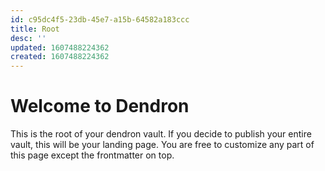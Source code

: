 ```yaml
---
id: c95dc4f5-23db-45e7-a15b-64582a183ccc
title: Root
desc: ''
updated: 1607488224362
created: 1607488224362
---
```

# Welcome to Dendron

This is the root of your dendron vault. If you decide to publish your entire vault, this will be your landing page. You are free to customize any part of this page except the frontmatter on top. 
